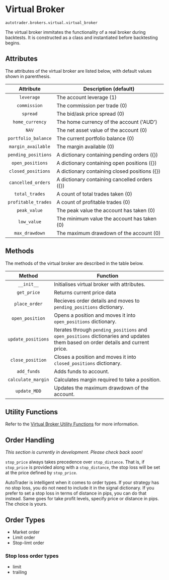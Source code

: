 # Virtual Broker

`autotrader.brokers.virtual.virtual_broker`

The virtual broker immitates the functionality of a real broker during backtests. It is constructed as a class 
and instantiated before backtesting begins.


## Attributes
The attributes of the virtual broker are listed below, with default values shown in parenthesis.


|   Attribute   | Description (default)                                                                     |
| :-----------: | ----------------------------------------------------------------------------------------- |
| `leverage`      | The account leverage (1)                                                                  |
| `commission`    | The commission per trade (0)                                                              |
| `spread`        | The bid/ask price spread (0)                                                              |
| `home_currency` | The home currency of the account ('AUD')                                                  |
| `NAV`           | The net asset value of the account (0)                                                    |
| `portfolio_balance` | The current portfolio balance (0)                                                     |
| `margin_available`  | The margin available (0)                                                              |
| `pending_positions` | A dictionary containing pending orders ({})                                           |
| `open_positions`    | A dictionary containing open positions ({})                                           |
| `closed_positions`  | A dictionary containing closed positions ({})                                         |
| `cancelled_orders`  | A dictionary containing cancelled orders ({})                                         |
| `total_trades`      | A count of total trades taken (0)                                                     |
| `profitable_trades` | A count of profitable trades (0)                                                      |
| `peak_value`        | The peak value the account has taken (0)                                              |
| `low_value`         | The minimum value the account has taken (0)                                           |
| `max_drawdown`      | The maximum drawdown of the account (0)                                               | 



## Methods
The methods of the virtual broker are described in the table below.

|           Method          | Function                                                                                              |
| :-----------------------: | ----------------------------------------------------------------------------------------------------- |
|         `__init__`        | Initialises virtual broker with attributes.                                                           |
|        `get_price`        | Returns current price data                                                                            |
|       `place_order`       | Recieves order details and moves to `pending_positions` dictionary.                                   |
|       `open_position`     | Opens a position and moves it into `open_positions` dictionary.                                          |
|     `update_positions`    | Iterates through `pending_positions` and `open_positions` dictionaries and updates them based on order details and current price. |
|    `close_position`       | Closes a position and moves it into `closed_positions` dictionary.                                    |
|     `add_funds`           | Adds funds to account.                                                                                |
|    `calculate_margin`     | Calculates margin required to take a position.                                                        |
|        `update_MDD`       | Updates the maximum drawdown of the account.                                                          |



## Utility Functions

Refer to the [Virtual Broker Utility Functions](virtual-utils) for more information.






## Order Handling

*This section is currently in development. Please check back soon!*

`stop_price` always takes precedence over `stop_distance`. That is, if `stop_price` is provided along with a `stop_distance`, 
the stop loss will be set at the price defined by `stop_price`. 

AutoTrader is intelligent when it comes to order types. If your strategy has no stop loss, you do not need to include it in the 
signal dictionary. If you prefer to set a stop loss in terms of distance in pips, you can do that instead. Same goes for take 
profit levels, specify price or distance in pips. The choice is yours.


## Order Types

- Market order
- Limit order
- Stop-limt order

### Stop loss order types

- limit
- trailing
